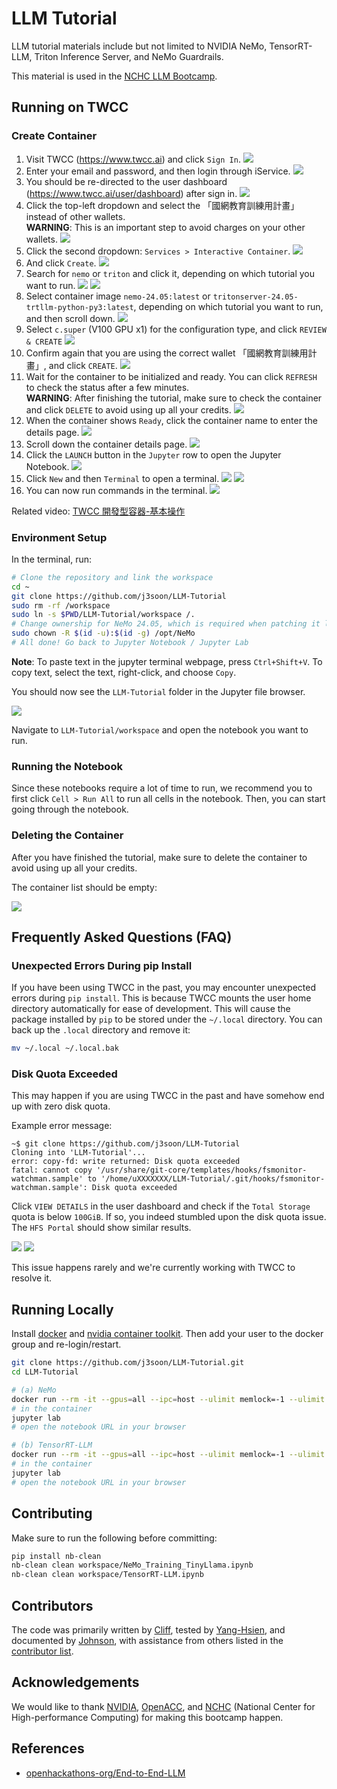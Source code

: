 # LLM Tutorial

LLM tutorial materials include but not limited to NVIDIA NeMo, TensorRT-LLM, Triton Inference Server, and NeMo Guardrails.

This material is used in the [NCHC LLM Bootcamp](https://www.openhackathons.org/s/siteevent/a0CUP00000L45Bx2AJ/se000345).

## Running on TWCC

### Create Container

1. Visit TWCC (<https://www.twcc.ai>) and click `Sign In`.
   ![](docs/images/01-home.png)
2. Enter your email and password, and then login through iService.
   ![](docs/images/02-login.png)
3. You should be re-directed to the user dashboard (<https://www.twcc.ai/user/dashboard>) after sign in.
   ![](docs/images/03-dashboard.png)
4. Click the top-left dropdown and select the 「國網教育訓練用計畫」 instead of other wallets.  
   **WARNING**: This is an important step to avoid charges on your other wallets.
   ![](docs/images/04-project.png)
5. Click the second dropdown: `Services > Interactive Container`.
   ![](docs/images/05-services.png)
6. And click `Create`.
   ![](docs/images/06-interactive-container.png)
7. Search for `nemo` or `triton` and click it, depending on which tutorial you want to run.
   ![](docs/images/07_1-nemo-container.png)
   ![](docs/images/07_2-triton-container.png)
8. Select container image `nemo-24.05:latest` or `tritonserver-24.05-trtllm-python-py3:latest`, depending on which tutorial you want to run, and then scroll down.
   ![](docs/images/08-container-image.png)
9. Select `c.super` (V100 GPU x1) for the configuration type, and click `REVIEW & CREATE`
   ![](docs/images/09-container-gpu.png)
10. Confirm again that you are using the correct wallet 「國網教育訓練用計畫」, and click `CREATE`.
    ![](docs/images/10-container-warning.png)
11. Wait for the container to be initialized and ready. You can click `REFRESH` to check the status after a few minutes.  
    **WARNING**: After finishing the tutorial, make sure to check the container and click `DELETE` to avoid using up all your credits.
    ![](docs/images/11-container-initializing.png)
12. When the container shows `Ready`, click the container name to enter the details page.
    ![](docs/images/12-container-ready.png)
13. Scroll down the container details page.
    ![](docs/images/13-container-details.png)
14. Click the `LAUNCH` button in the `Jupyter` row to open the Jupyter Notebook.
    ![](docs/images/14-container-jupyter.png)
15. Click `New` and then `Terminal` to open a terminal.
    ![](docs/images/15-jupyter.png)
    ![](docs/images/16-jupyter-new.png)
16. You can now run commands in the terminal.
    ![](docs/images/17-jupyter-terminal.png)

Related video: [TWCC 開發型容器-基本操作](https://youtu.be/LhqBdJK0PrY)

### Environment Setup

In the terminal, run:

```sh
# Clone the repository and link the workspace
cd ~
git clone https://github.com/j3soon/LLM-Tutorial
sudo rm -rf /workspace
sudo ln -s $PWD/LLM-Tutorial/workspace /.
# Change ownership for NeMo 24.05, which is required when patching it later in the notebook
sudo chown -R $(id -u):$(id -g) /opt/NeMo
# All done! Go back to Jupyter Notebook / Jupyter Lab
```

**Note**: To paste text in the jupyter terminal webpage, press `Ctrl+Shift+V`. To copy text, select the text, right-click, and choose `Copy`.

You should now see the `LLM-Tutorial` folder in the Jupyter file browser.

![](docs/images/18-jupyter-files.png)

Navigate to `LLM-Tutorial/workspace` and open the notebook you want to run.

### Running the Notebook

Since these notebooks require a lot of time to run, we recommend you to first click `Cell > Run All` to run all cells in the notebook. Then, you can start going through the notebook.

### Deleting the Container

After you have finished the tutorial, make sure to delete the container to avoid using up all your credits.

The container list should be empty:

![](docs/images/06-interactive-container.png)

## Frequently Asked Questions (FAQ)

### Unexpected Errors During pip Install

If you have been using TWCC in the past, you may encounter unexpected errors during `pip install`. This is because TWCC mounts the user home directory automatically for ease of development. This will cause the package installed by `pip` to be stored under the `~/.local` directory. You can back up the `.local` directory and remove it:

```sh
mv ~/.local ~/.local.bak
```

### Disk Quota Exceeded

This may happen if you are using TWCC in the past and have somehow end up with zero disk quota.

Example error message:

```
~$ git clone https://github.com/j3soon/LLM-Tutorial
Cloning into 'LLM-Tutorial'...
error: copy-fd: write returned: Disk quota exceeded
fatal: cannot copy '/usr/share/git-core/templates/hooks/fsmonitor-watchman.sample' to '/home/uXXXXXXX/LLM-Tutorial/.git/hooks/fsmonitor-watchman.sample': Disk quota exceeded
```

Click `VIEW DETAILS` in the user dashboard and check if the `Total Storage` quota is below `100GiB`. If so, you indeed stumbled upon the disk quota issue. The `HFS Portal` should show similar results.

![](docs/images/faq-disk-quota-issue-1.png)
![](docs/images/faq-disk-quota-issue-2.png)

This issue happens rarely and we're currently working with TWCC to resolve it.

## Running Locally

Install [docker](https://docs.docker.com/engine/install/ubuntu/) and [nvidia container toolkit](https://docs.nvidia.com/datacenter/cloud-native/container-toolkit/latest/install-guide.html). Then add your user to the docker group and re-login/restart.

```sh
git clone https://github.com/j3soon/LLM-Tutorial.git
cd LLM-Tutorial

# (a) NeMo
docker run --rm -it --gpus=all --ipc=host --ulimit memlock=-1 --ulimit stack=67108864 -v $(pwd)/workspace:/workspace --network=host nvcr.io/nvidia/nemo:24.05
# in the container
jupyter lab
# open the notebook URL in your browser

# (b) TensorRT-LLM
docker run --rm -it --gpus=all --ipc=host --ulimit memlock=-1 --ulimit stack=67108864 -v $(pwd)/workspace:/workspace --network=host nvcr.io/nvidia/tritonserver:24.05-trtllm-python-py3
# in the container
jupyter lab
# open the notebook URL in your browser
```

## Contributing

Make sure to run the following before committing:

```sh
pip install nb-clean
nb-clean clean workspace/NeMo_Training_TinyLlama.ipynb
nb-clean clean workspace/TensorRT-LLM.ipynb
```

## Contributors

The code was primarily written by [Cliff](https://github.com/wcks13589), tested by [Yang-Hsien](https://github.com/y-h-Lin), and documented by [Johnson](https://github.com/j3soon), with assistance from others listed in the [contributor list](https://github.com/j3soon/LLM-Tutorial/graphs/contributors).

## Acknowledgements

We would like to thank [NVIDIA](http://www.nvidia.com/), [OpenACC](http://www.openacc.org/), and [NCHC](https://www.nchc.org.tw/?langid=2) (National Center for High-performance Computing) for making this bootcamp happen.

## References

- [openhackathons-org/End-to-End-LLM](https://github.com/openhackathons-org/End-to-End-LLM)
